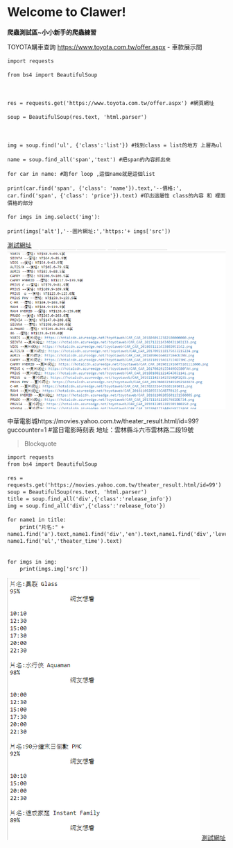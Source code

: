 # Welcome to Clawer!
**爬蟲測試區~小小新手的爬蟲練習**

TOYOTA購車查詢 https://www.toyota.com.tw/offer.aspx - 車款展示間

    import requests
    
    from bs4 import BeautifulSoup
    
      
    
    res = requests.get('https://www.toyota.com.tw/offer.aspx') #網頁網址
    
    soup = BeautifulSoup(res.text, 'html.parser')  
    
      
    
    img = soup.find('ul', {'class':'list'}) #找到class = list的地方 上層為ul
    
    name = soup.find_all('span','text') #把span的內容抓出來
    
    for car in name: #跑for loop ,這個name就是這個list 
    
    print(car.find('span', {'class': 'name'}).text,'--價格:', car.find('span', {'class': 'price'}).text) #印出這屬性 class的內容 和 裡面價格的部分
    
    for imgs in img.select('img'):
    
    print(imgs['alt'],'--圖片網址:','https:'+ imgs['src'])

 
  [測試網址](https://repl.it/repls/QualifiedEveryDeprecatedsoftware)![enter image description here](https://github.com/2019wei/crawler/blob/master/%E6%93%B7%E5%8F%96.PNG?raw=true)
  

 中華電影城https://movies.yahoo.com.tw/theater_result.html/id=99?guccounter=1 
#當日電影時刻表     地址：雲林縣斗六市雲林路二段19號

 

> Blockquote

    import requests
    from bs4 import BeautifulSoup
    
    res = requests.get('https://movies.yahoo.com.tw/theater_result.html/id=99')
    soup = BeautifulSoup(res.text, 'html.parser')
    title = soup.find_all('div',{'class':'release_info'})
    img = soup.find_all('div',{'class':'release_foto'})
    
    for name1 in title:
        print("片名:" + name1.find('a').text,name1.find('div','en').text,name1.find('div','leveltext').text, name1.find('ul','theater_time').text)
        
        
    for imgs in img:
        print(imgs.img['src'])

![enter image description here](https://github.com/2019wei/crawler/blob/master/%E6%93%B7%E5%8F%961.PNG?raw=true)
[測試網址](https://repl.it/repls/TrustingElectricCurrencies)
